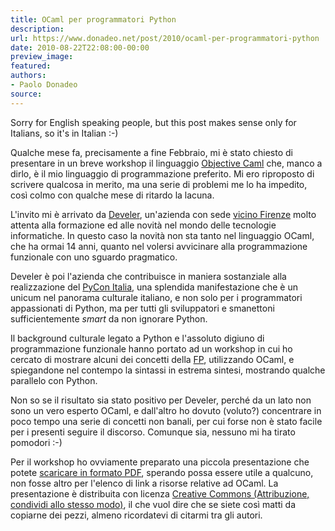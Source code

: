 ```yaml
---
title: OCaml per programmatori Python
description:
url: https://www.donadeo.net/post/2010/ocaml-per-programmatori-python
date: 2010-08-22T22:08:00-00:00
preview_image:
featured:
authors:
- Paolo Donadeo
source:
---
```


<div><p class="noindent">Sorry for English speaking people, but this post makes sense only for Italians, so it's in Italian :-)</p>

<p>Qualche mese fa, precisamente a fine Febbraio, mi &egrave; stato chiesto di presentare in un breve workshop il linguaggio <a href="https://caml.inria.fr/ocaml/index.en.html">Objective Caml</a> che, manco a dirlo, &egrave; il mio linguaggio di programmazione preferito. Mi ero riproposto di scrivere qualcosa in merito, ma una serie di problemi me lo ha impedito, cos&igrave; colmo con qualche mese di ritardo la lacuna.</p>

<p>L'invito mi &egrave; arrivato da <a href="https://www.develer.com/website/en">Develer</a>, un'azienda con sede <a href="https://www.develer.com/website/en/location/ - [404 Not Found]">vicino Firenze</a> molto attenta alla formazione ed alle novit&agrave; nel mondo delle tecnologie informatiche. In questo caso la novit&agrave; non sta tanto nel linguaggio OCaml, che ha ormai 14 anni, quanto nel volersi avvicinare alla programmazione funzionale con uno sguardo pragmatico.</p>

<p>Develer &egrave; poi l'azienda che contribuisce in maniera sostanziale alla realizzazione del <a href="https://www.pycon.it/">PyCon Italia</a>, una splendida manifestazione che &egrave; un unicum nel panorama culturale italiano, e non solo per i programmatori appassionati di Python, ma per tutti gli sviluppatori e smanettoni sufficientemente <em>smart</em> da non ignorare Python.</p>

<p>Il background culturale legato a Python e l'assoluto digiuno di programmazione funzionale hanno portato ad un workshop in cui ho cercato di mostrare alcuni dei concetti della <a href="https://en.wikipedia.org/wiki/Functional_programming">FP</a>, utilizzando OCaml, e spiegandone nel contempo la sintassi in estrema sintesi, mostrando qualche parallelo con Python.</p>

<p>Non so se il risultato sia stato positivo per Develer, perch&eacute; da un lato non sono un vero esperto OCaml, e dall'altro ho dovuto (voluto?) concentrare in poco tempo una serie di concetti non banali, per cui forse non &egrave; stato facile per i presenti seguire il discorso. Comunque sia, nessuno mi ha tirato pomodori :-)</p>

<p>Per il workshop ho ovviamente preparato una piccola presentazione che potete <a href="https://www.donadeo.net/static/2010/08/ocaml_per_prog_python.pdf">scaricare in formato PDF</a>, sperando possa essere utile a qualcuno, non fosse altro per l'elenco di link a risorse relative ad OCaml. La presentazione &egrave; distribuita con licenza <a href="https://creativecommons.org/licenses/by-sa/2.5/it/deed">Creative Commons (Attribuzione, condividi allo stesso modo)</a>, il che vuol dire che se siete cos&igrave; matti da copiarne dei pezzi, almeno ricordatevi di citarmi tra gli autori.</p></div>
